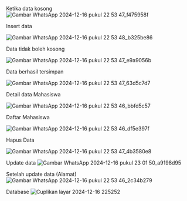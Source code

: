 Ketika data kosong
![Gambar WhatsApp 2024-12-16 pukul 22 53 47_f475958f](https://github.com/user-attachments/assets/dd7db6bb-fdc9-4278-9250-53b7e67b3426)


Insert data

![Gambar WhatsApp 2024-12-16 pukul 22 53 48_b325be86](https://github.com/user-attachments/assets/6db8db0d-d2c1-409e-9c8a-be436f0e3cbf)


Data tidak boleh kosong

![Gambar WhatsApp 2024-12-16 pukul 22 53 47_e9a9056b](https://github.com/user-attachments/assets/57f0e921-69cc-4157-b8c2-25108d01860b)


Data berhasil tersimpan

![Gambar WhatsApp 2024-12-16 pukul 22 53 47_63d5c7d7](https://github.com/user-attachments/assets/7e401e94-6b99-4c0c-add9-d95b3ecaf5ee)


Detail data Mahasiswa

![Gambar WhatsApp 2024-12-16 pukul 22 53 46_bbfd5c57](https://github.com/user-attachments/assets/d46e6904-dcfb-45ee-8964-95d43975e301)



Daftar Mahasiswa

![Gambar WhatsApp 2024-12-16 pukul 22 53 46_df5e397f](https://github.com/user-attachments/assets/d63e1592-da70-40ed-8257-8b696786cc14)



Hapus Data

![Gambar WhatsApp 2024-12-16 pukul 22 53 47_4b3580e8](https://github.com/user-attachments/assets/e1d72a51-5bc7-4a35-8cd6-bfff90defb97)


Update data
![Gambar WhatsApp 2024-12-16 pukul 23 01 50_a9198d95](https://github.com/user-attachments/assets/a38bd69f-bac5-4708-8dc5-06b24e53a9a6)


Setelah update data (Alamat)
![Gambar WhatsApp 2024-12-16 pukul 22 53 46_2c34b279](https://github.com/user-attachments/assets/3ff776c2-ee88-4373-bbcd-902e2360290b)


Database
![Cuplikan layar 2024-12-16 225252](https://github.com/user-attachments/assets/8547916b-5297-435d-8d1d-ef71b71b99d2)

